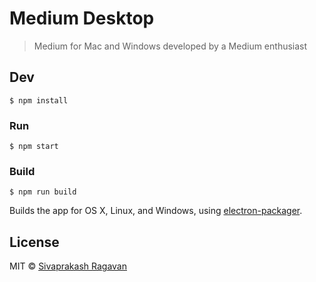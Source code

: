 # Medium Desktop
> Medium for Mac and Windows developed by a Medium enthusiast

## Dev

```
$ npm install
```

### Run

```
$ npm start
```

### Build

```
$ npm run build
```

Builds the app for OS X, Linux, and Windows, using [electron-packager](https://github.com/electron-userland/electron-packager).


## License

MIT © [Sivaprakash Ragavan](https://medium.com/desktop-apps)
